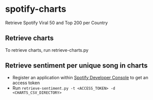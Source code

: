 # spotify-charts
Retrieve Spotify Viral 50 and Top 200 per Country

## Retrieve charts
To retrieve charts, run retrieve-charts.py

## Retrieve sentiment per unique song in charts
- Register an application within [Spotify Developer Console](https://developer.spotify.com/dashboard/) to get an access token
- Run `retrieve-sentiment.py -t <ACCESS_TOKEN> -d <CHARTS_CSV_DIRECTORY>`

